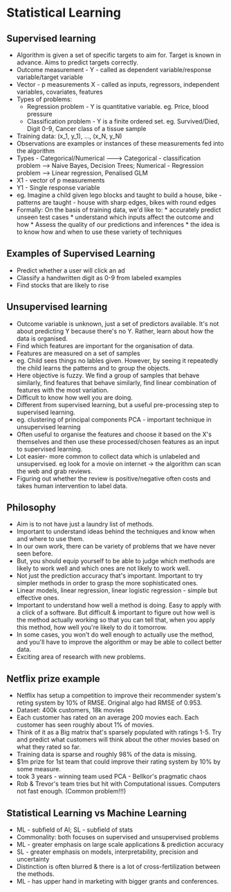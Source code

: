 # Statistical Learning

## Supervised learning 
 - Algorithm is given a set of specific targets to aim for. Target is known in advance. Aims to predict targets correctly.
 - Outcome measurement - Y - called as dependent variable/response variable/target variable
 - Vector - p measurements X - called as inputs, regressors, independent variables, covariates, features
 - Types of problems:
   * Regression problem - Y is quantitative variable. eg. Price, blood pressure
   * Classification problem - Y is a finite ordered set. eg. Survived/Died, Digit 0-9, Cancer class of a tissue sample
 - Training data: (x_1, y_1), ..., (x_N, y_N)
 - Observations are examples or instances of these measurements fed into the algorithm
 - Types - Categorical/Numerical ---> Categorical - classification problem --> Naive Bayes, Decision Trees; Numerical - Regression problem --> Linear regression, Penalised GLM
 - X1 - vector of p measurements
 - Y1 - Single response variable
 - eg. Imagine a child given lego blocks and taught to build a house, bike - patterns are taught - house with sharp edges, bikes with round edges
 - Formally:
    On the basis of training data, we'd like to:
       * accurately predict unseen test cases
       * understand which inputs affect the outcome and how
       * Assess the quality of our predictions and inferences
       * the idea is to know how and when to use these variety of techniques
## Examples of Supervised Learning
- Predict whether a user will click an ad
- Classify a handwritten digit as 0-9 from labeled examples
- Find stocks that are likely to rise
## Unsupervised learning
 - Outcome variable is unknown, just a set of predictors available. It's not about predicting Y because there's no Y. Rather, learn about how the data is organised.
 - Find which features are important for the organisation of data.
 - Features are measured on a set of samples
 - eg. Child sees things no lables given. However, by seeing it repeatedly the child learns the patterns and to group the objects.
 - Here objective is fuzzy. We find a group of samples that behave similarly, find features that behave similarly, find linear combination of features with the most variation.
 - Difficult to know how well you are doing.
 - Different from supervised learning, but a useful pre-processing step to supervised learning.
 - eg. clustering of principal components PCA - important technique in unsupervised learning
 - Often useful to organise the features and choose it based on the X's themselves and then use these processed/chosen features as an input to supervised learning.
 - Lot easier- more common to collect data which is unlabeled and unsupervised. eg look for a movie on internet -> the algorithm can scan the web and grab reviews.
 - Figuring out whether the review is positive/negative often costs and takes human intervention to label data. 
## Philosophy
 - Aim is to not have just a laundry list of methods.
 - Important to understand ideas behind the techniques and know when and where to use them.
 - In our own work, there can be variety of problems that we have never seen before.
 - But, you should equip yourself to be able to judge which methods are likely to work well and which ones are not likely to work well.
 - Not just the prediction accuracy that's important. Important to try simpler methods in order to grasp the more sophisticated ones.
 - Linear models, linear regression, linear logistic regression - simple but effective ones.
 - Important to understand how well a method is doing. Easy to apply with a click of a software. But difficult & important to figure out how well is the method actually
   working so that you can tell that, when you apply this method, how well you're likely to do it tomorrow.
 - In some cases, you won't do well enough to actually use the method, and you'll have to improve the algorithm or may be able to collect better data.
 - Exciting area of research with new problems.
## Netflix prize example
 - Netflix has setup a competition to improve their recommender system's reting system by 10% of RMSE. Original algo had RMSE of 0.953.
 - Dataset: 400k customers, 18k movies
 - Each customer has rated on an average 200 movies each. Each customer has seen roughly about 1% of movies.
 - Think of it as a Big matrix that's sparsely populated with ratings 1-5. Try and predict what customers will think about the other movies based on what they rated so far.
 - Training data is sparse and roughly 98% of the data is missing.
 - $1m prize for 1st team that could improve their rating system by 10% by some measure.
 - took 3 years - winning team used PCA - Bellkor's pragmatic chaos
 - Rob & Trevor's team tries but hit with Computational issues. Computers not fast enough. (Common problem!!!)
## Statistical Learning vs Machine Learning
 - ML - subfield of AI; SL - subfield of stats
 - Commonality: both focuses on supervised and unsupervised problems
 - ML - greater emphasis on large scale applications & prediction accuracy
 - SL - greater emphasis on models, interpretability, precision and uncertainty
 - Distinction is often blurred & there is a lot of cross-fertilization between the methods.
 - ML - has upper hand in marketing with bigger grants and conferences.  

   
 

